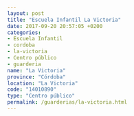 ```yaml
---
layout: post
title: "Escuela Infantil La Victoria"
date: 2017-09-20 20:57:05 +0200
categories:
- Escuela Infantil
- cordoba
- la-victoria
- Centro público
- guarderia
name: "La Victoria"
province: "Córdoba"
location: "La Victoria"
code: "14010890"
type: "Centro público"
permalink: /guarderias/la-victoria.html
---
```

